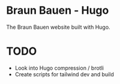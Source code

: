 # Braun Bauen - Hugo
The Braun Bauen website built with Hugo.


# TODO
- Look into Hugo compression / brotli
- Create scripts for tailwind dev and build
